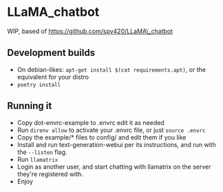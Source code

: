 # LLaMA_chatbot

WIP, based of https://github.com/spv420/LLaMA\_chatbot

## Development builds

- On debian-likes: `apt-get install $(cat requirements.apt)`, or the equivalent for your distro
- `poetry install`

## Running it
- Copy dot-envrc-example to .envrc edit it as needed
- Run `direnv allow` to activate your .envrc file, or just `source .envrc`
- Copy the example/* files to config/ and edit them if you like
- Install and run text-generation-webui per its instructions, and run with the `--listen` flag.
- Run `llamatrix`
- Login as another user, and start chatting with llamatrix on the server they're registered with.
- Enjoy

